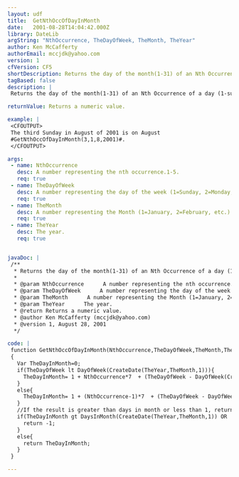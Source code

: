 ```yaml
---
layout: udf
title:  GetNthOccOfDayInMonth
date:   2001-08-28T14:04:42.000Z
library: DateLib
argString: "NthOccurrence, TheDayOfWeek, TheMonth, TheYear"
author: Ken McCafferty
authorEmail: mccjdk@yahoo.com
version: 1
cfVersion: CF5
shortDescription: Returns the day of the month(1-31) of an Nth Occurrence of a day (1-sunday,2-monday etc.)in a given month.
tagBased: false
description: |
 Returns the day of the month(1-31) of an Nth Occurrence of a day (1-sunday,2-monday etc.)in a given month.  Used to determine holidays and special events that occur on the nth occurrence of a day in a month.

returnValue: Returns a numeric value.

example: |
 <CFOUTPUT>
 The third Sunday in August of 2001 is on August
 #GetNthOccOfDayInMonth(3,1,8,2001)#.
 </CFOUTPUT>

args:
 - name: NthOccurrence
   desc: A number representing the nth occurrence.1-5.
   req: true
 - name: TheDayOfWeek
   desc: A number representing the day of the week (1=Sunday, 2=Monday, etc.).
   req: true
 - name: TheMonth
   desc: A number representing the Month (1=January, 2=February, etc.).
   req: true
 - name: TheYear
   desc: The year.
   req: true


javaDoc: |
 /**
  * Returns the day of the month(1-31) of an Nth Occurrence of a day (1-sunday,2-monday etc.)in a given month.
  * 
  * @param NthOccurrence      A number representing the nth occurrence.1-5. 
  * @param TheDayOfWeek      A number representing the day of the week (1=Sunday, 2=Monday, etc.). 
  * @param TheMonth      A number representing the Month (1=January, 2=February, etc.). 
  * @param TheYear      The year. 
  * @return Returns a numeric value. 
  * @author Ken McCafferty (mccjdk@yahoo.com) 
  * @version 1, August 28, 2001 
  */

code: |
 function GetNthOccOfDayInMonth(NthOccurrence,TheDayOfWeek,TheMonth,TheYear)
 {
   Var TheDayInMonth=0;
   if(TheDayOfWeek lt DayOfWeek(CreateDate(TheYear,TheMonth,1))){
     TheDayInMonth= 1 + NthOccurrence*7  + (TheDayOfWeek - DayOfWeek(CreateDate(TheYear,TheMonth,1))) MOD 7;
   }
   else{
     TheDayInMonth= 1 + (NthOccurrence-1)*7  + (TheDayOfWeek - DayOfWeek(CreateDate(TheYear,TheMonth,1))) MOD 7;
   }
   //If the result is greater than days in month or less than 1, return -1
   if(TheDayInMonth gt DaysInMonth(CreateDate(TheYear,TheMonth,1)) OR   TheDayInMonth lt 1){
     return -1;
   }
   else{
     return TheDayInMonth;
   }
 }

---
```


